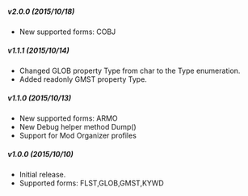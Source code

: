 ##### v2.0.0 (2015/10/18)
* New supported forms: COBJ

##### v1.1.1 (2015/10/14)
* Changed GLOB property Type from char to the Type enumeration.
* Added readonly GMST property Type.

##### v1.1.0 (2015/10/13)
* New supported forms: ARMO
* New Debug helper method Dump()
* Support for Mod Organizer profiles

##### v1.0.0 (2015/10/10)
* Initial release.
* Supported forms: FLST,GLOB,GMST,KYWD
